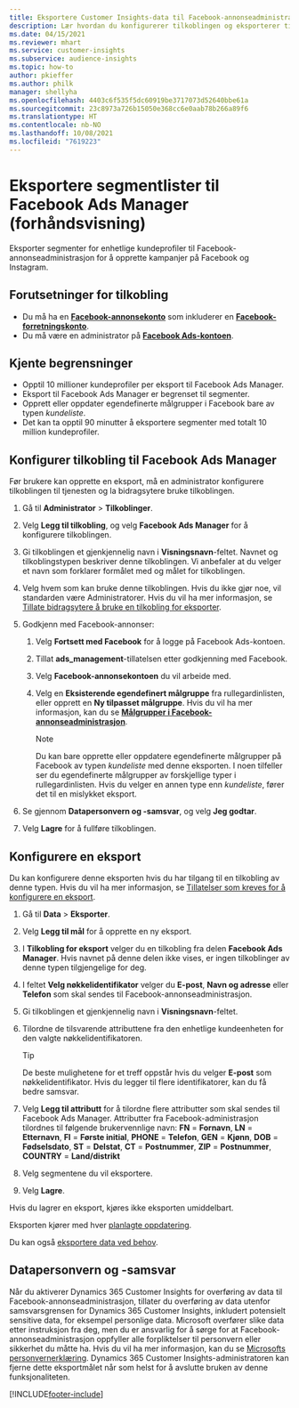 ```yaml
---
title: Eksportere Customer Insights-data til Facebook-annonseadministrasjon
description: Lær hvordan du konfigurerer tilkoblingen og eksporterer til Facebook Ads Manager.
ms.date: 04/15/2021
ms.reviewer: mhart
ms.service: customer-insights
ms.subservice: audience-insights
ms.topic: how-to
author: pkieffer
ms.author: philk
manager: shellyha
ms.openlocfilehash: 4403c6f535f5dc60919be3717073d52640bbe61a
ms.sourcegitcommit: 23c8973a726b15050e368cc6e0aab78b266a89f6
ms.translationtype: HT
ms.contentlocale: nb-NO
ms.lasthandoff: 10/08/2021
ms.locfileid: "7619223"
---
```

# <a name="export-segments-list-to-facebook-ads-manager-preview"></a>Eksportere segmentlister til Facebook Ads Manager (forhåndsvisning)

Eksporter segmenter for enhetlige kundeprofiler til Facebook-annonseadministrasjon for å opprette kampanjer på Facebook og Instagram.

## <a name="prerequisites-for-connection"></a>Forutsetninger for tilkobling

- Du må ha en [**Facebook-annonsekonto**](https://www.facebook.com/business/learn/lessons/step-by-step-ads-manager-account) som inkluderer en [**Facebook-forretningskonto**](https://business.facebook.com/).
- Du må være en administrator på [**Facebook Ads-kontoen**](https://www.facebook.com/business/learn/lessons/step-by-step-ads-manager-account).

## <a name="known-limitations"></a>Kjente begrensninger

- Opptil 10 millioner kundeprofiler per eksport til Facebook Ads Manager.
- Eksport til Facebook Ads Manager er begrenset til segmenter.
- Opprett eller oppdater egendefinerte målgrupper i Facebook bare av typen *kundeliste*.
- Det kan ta opptil 90 minutter å eksportere segmenter med totalt 10 million kundeprofiler.

## <a name="set-up-connection-to-facebook-ads-manager"></a>Konfigurer tilkobling til Facebook Ads Manager

Før brukere kan opprette en eksport, må en administrator konfigurere tilkoblingen til tjenesten og la bidragsytere bruke tilkoblingen.

1. Gå til **Administrator** > **Tilkoblinger**.

1. Velg **Legg til tilkobling**, og velg **Facebook Ads Manager** for å konfigurere tilkoblingen.

1. Gi tilkoblingen et gjenkjennelig navn i **Visningsnavn**-feltet. Navnet og tilkoblingstypen beskriver denne tilkoblingen. Vi anbefaler at du velger et navn som forklarer formålet med og målet for tilkoblingen.

1. Velg hvem som kan bruke denne tilkoblingen. Hvis du ikke gjør noe, vil standarden være Administratorer. Hvis du vil ha mer informasjon, se [Tillate bidragsytere å bruke en tilkobling for eksporter](connections.md#allow-contributors-to-use-a-connection-for-exports).

1. Godkjenn med Facebook-annonser: 

   1. Velg **Fortsett med Facebook** for å logge på Facebook Ads-kontoen.

   1. Tillat **ads_management**-tillatelsen etter godkjenning med Facebook.

   1. Velg **Facebook-annonsekontoen** du vil arbeide med.

   1. Velg en **Eksisterende egendefinert målgruppe** fra rullegardinlisten, eller opprett en **Ny tilpasset målgruppe**. Hvis du vil ha mer informasjon, kan du se [**Målgrupper i Facebook-annonseadministrasjon**](https://www.facebook.com/business/help/744354708981227?id=2469097953376494).
      > [!NOTE]
      > Du kan bare opprette eller oppdatere egendefinerte målgrupper på Facebook av typen *kundeliste* med denne eksporten. I noen tilfeller ser du egendefinerte målgrupper av forskjellige typer i rullegardinlisten. Hvis du velger en annen type enn *kundeliste*, fører det til en mislykket eksport. 

1. Se gjennom **Datapersonvern og -samsvar**, og velg **Jeg godtar**.

1. Velg **Lagre** for å fullføre tilkoblingen.

## <a name="configure-an-export"></a>Konfigurere en eksport

Du kan konfigurere denne eksporten hvis du har tilgang til en tilkobling av denne typen. Hvis du vil ha mer informasjon, se [Tillatelser som kreves for å konfigurere en eksport](export-destinations.md#set-up-a-new-export).

1. Gå til **Data** > **Eksporter**.

1. Velg **Legg til mål** for å opprette en ny eksport. 

1. I **Tilkobling for eksport** velger du en tilkobling fra delen **Facebook Ads Manager**. Hvis navnet på denne delen ikke vises, er ingen tilkoblinger av denne typen tilgjengelige for deg.

1. I feltet **Velg nøkkelidentifikator** velger du **E-post**, **Navn og adresse** eller **Telefon** som skal sendes til Facebook-annonseadministrasjon. 

1. Gi tilkoblingen et gjenkjennelig navn i **Visningsnavn**-feltet.

1. Tilordne de tilsvarende attributtene fra den enhetlige kundeenheten for den valgte nøkkelidentifikatoren.
   > [!TIP]
   > De beste mulighetene for et treff oppstår hvis du velger **E-post** som nøkkelidentifikator. Hvis du legger til flere identifikatorer, kan du få bedre samsvar.

1. Velg **Legg til attributt** for å tilordne flere attributter som skal sendes til Facebook Ads Manager. Attributter fra Facebook-administrasjon tilordnes til følgende brukervennlige navn: **FN** = **Fornavn**, **LN** = **Etternavn**, **FI** = **Første initial**, **PHONE** = **Telefon**, **GEN** = **Kjønn**, **DOB** = **Fødselsdato**, **ST** = **Delstat**, **CT** = **Postnummer**, **ZIP** = **Postnummer**, **COUNTRY** = **Land/distrikt**

1. Velg segmentene du vil eksportere.

1. Velg **Lagre**.

Hvis du lagrer en eksport, kjøres ikke eksporten umiddelbart.

Eksporten kjører med hver [planlagte oppdatering](system.md#schedule-tab). 

Du kan også [eksportere data ved behov](export-destinations.md#run-exports-on-demand). 

## <a name="data-privacy-and-compliance"></a>Datapersonvern og -samsvar

Når du aktiverer Dynamics 365 Customer Insights for overføring av data til Facebook-annonseadministrasjon, tillater du overføring av data utenfor samsvarsgrensen for Dynamics 365 Customer Insights, inkludert potensielt sensitive data, for eksempel personlige data. Microsoft overfører slike data etter instruksjon fra deg, men du er ansvarlig for å sørge for at Facebook-annonseadministrasjon oppfyller alle forpliktelser til personvern eller sikkerhet du måtte ha. Hvis du vil ha mer informasjon, kan du se [Microsofts personvernerklæring](https://go.microsoft.com/fwlink/?linkid=396732).
Dynamics 365 Customer Insights-administratoren kan fjerne dette eksportmålet når som helst for å avslutte bruken av denne funksjonaliteten.


[!INCLUDE[footer-include](../includes/footer-banner.md)]
